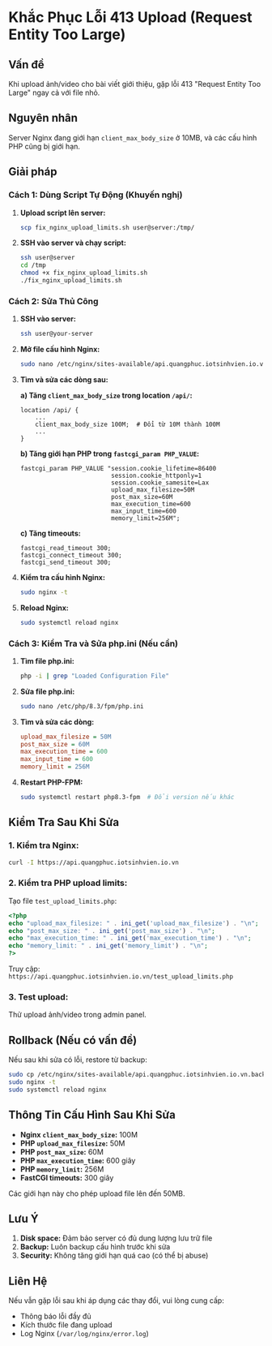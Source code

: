# Khắc Phục Lỗi 413 Upload (Request Entity Too Large)

## Vấn đề
Khi upload ảnh/video cho bài viết giới thiệu, gặp lỗi 413 "Request Entity Too Large" ngay cả với file nhỏ.

## Nguyên nhân
Server Nginx đang giới hạn `client_max_body_size` ở 10MB, và các cấu hình PHP cũng bị giới hạn.

## Giải pháp

### Cách 1: Dùng Script Tự Động (Khuyến nghị)

1. **Upload script lên server:**
   ```bash
   scp fix_nginx_upload_limits.sh user@server:/tmp/
   ```

2. **SSH vào server và chạy script:**
   ```bash
   ssh user@server
   cd /tmp
   chmod +x fix_nginx_upload_limits.sh
   ./fix_nginx_upload_limits.sh
   ```

### Cách 2: Sửa Thủ Công

1. **SSH vào server:**
   ```bash
   ssh user@your-server
   ```

2. **Mở file cấu hình Nginx:**
   ```bash
   sudo nano /etc/nginx/sites-available/api.quangphuc.iotsinhvien.io.vn
   ```

3. **Tìm và sửa các dòng sau:**

   **a) Tăng `client_max_body_size` trong location `/api/`:**
   ```nginx
   location /api/ {
       ...
       client_max_body_size 100M;  # Đổi từ 10M thành 100M
       ...
   }
   ```

   **b) Tăng giới hạn PHP trong `fastcgi_param PHP_VALUE`:**
   ```nginx
   fastcgi_param PHP_VALUE "session.cookie_lifetime=86400
                            session.cookie_httponly=1
                            session.cookie_samesite=Lax
                            upload_max_filesize=50M
                            post_max_size=60M
                            max_execution_time=600
                            max_input_time=600
                            memory_limit=256M";
   ```

   **c) Tăng timeouts:**
   ```nginx
   fastcgi_read_timeout 300;
   fastcgi_connect_timeout 300;
   fastcgi_send_timeout 300;
   ```

4. **Kiểm tra cấu hình Nginx:**
   ```bash
   sudo nginx -t
   ```

5. **Reload Nginx:**
   ```bash
   sudo systemctl reload nginx
   ```

### Cách 3: Kiểm Tra và Sửa php.ini (Nếu cần)

1. **Tìm file php.ini:**
   ```bash
   php -i | grep "Loaded Configuration File"
   ```

2. **Sửa file php.ini:**
   ```bash
   sudo nano /etc/php/8.3/fpm/php.ini
   ```

3. **Tìm và sửa các dòng:**
   ```ini
   upload_max_filesize = 50M
   post_max_size = 60M
   max_execution_time = 600
   max_input_time = 600
   memory_limit = 256M
   ```

4. **Restart PHP-FPM:**
   ```bash
   sudo systemctl restart php8.3-fpm  # Đổi version nếu khác
   ```

## Kiểm Tra Sau Khi Sửa

### 1. Kiểm tra Nginx:
```bash
curl -I https://api.quangphuc.iotsinhvien.io.vn
```

### 2. Kiểm tra PHP upload limits:
Tạo file `test_upload_limits.php`:
```php
<?php
echo "upload_max_filesize: " . ini_get('upload_max_filesize') . "\n";
echo "post_max_size: " . ini_get('post_max_size') . "\n";
echo "max_execution_time: " . ini_get('max_execution_time') . "\n";
echo "memory_limit: " . ini_get('memory_limit') . "\n";
?>
```

Truy cập: `https://api.quangphuc.iotsinhvien.io.vn/test_upload_limits.php`

### 3. Test upload:
Thử upload ảnh/video trong admin panel.

## Rollback (Nếu có vấn đề)

Nếu sau khi sửa có lỗi, restore từ backup:
```bash
sudo cp /etc/nginx/sites-available/api.quangphuc.iotsinhvien.io.vn.backup_* /etc/nginx/sites-available/api.quangphuc.iotsinhvien.io.vn
sudo nginx -t
sudo systemctl reload nginx
```

## Thông Tin Cấu Hình Sau Khi Sửa

- **Nginx `client_max_body_size`:** 100M
- **PHP `upload_max_filesize`:** 50M
- **PHP `post_max_size`:** 60M
- **PHP `max_execution_time`:** 600 giây
- **PHP `memory_limit`:** 256M
- **FastCGI timeouts:** 300 giây

Các giới hạn này cho phép upload file lên đến 50MB.

## Lưu Ý

1. **Disk space:** Đảm bảo server có đủ dung lượng lưu trữ file
2. **Backup:** Luôn backup cấu hình trước khi sửa
3. **Security:** Không tăng giới hạn quá cao (có thể bị abuse)

## Liên Hệ

Nếu vẫn gặp lỗi sau khi áp dụng các thay đổi, vui lòng cung cấp:
- Thông báo lỗi đầy đủ
- Kích thước file đang upload
- Log Nginx (`/var/log/nginx/error.log`)
